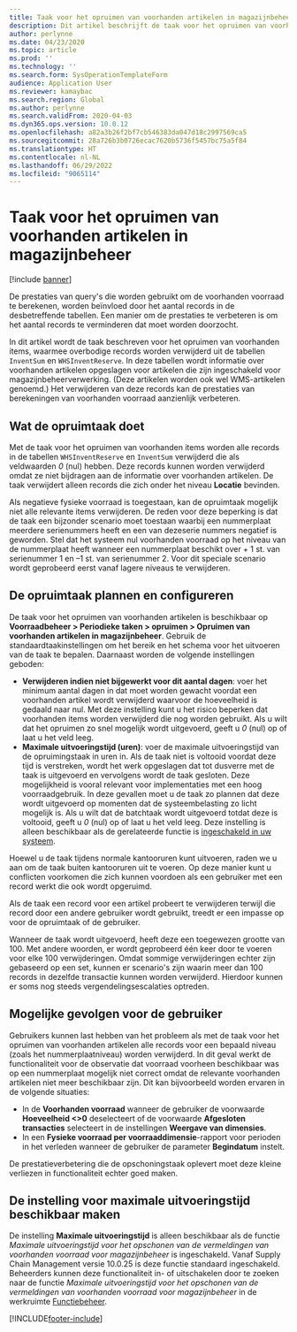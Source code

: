 ```yaml
---
title: Taak voor het opruimen van voorhanden artikelen in magazijnbeheer
description: Dit artikel beschrijft de taak voor het opruimen van voorhanden artikelen, waardoor de systeemprestaties worden verbeterd door gerelateerde maar onnodige records te identificeren en te verwijderen.
author: perlynne
ms.date: 04/23/2020
ms.topic: article
ms.prod: ''
ms.technology: ''
ms.search.form: SysOperationTemplateForm
audience: Application User
ms.reviewer: kamaybac
ms.search.region: Global
ms.author: perlynne
ms.search.validFrom: 2020-04-03
ms.dyn365.ops.version: 10.0.12
ms.openlocfilehash: a82a3b26f2bf7cb546383da047d18c2997569ca5
ms.sourcegitcommit: 28a726b3b0726ecac7620b5736f5457bc75a5f84
ms.translationtype: HT
ms.contentlocale: nl-NL
ms.lasthandoff: 06/29/2022
ms.locfileid: "9065114"
---
```

# <a name="warehouse-management-on-hand-entries-cleanup-job"></a>Taak voor het opruimen van voorhanden artikelen in magazijnbeheer

[!include [banner](../includes/banner.md)]

De prestaties van query's die worden gebruikt om de voorhanden voorraad te berekenen, worden beïnvloed door het aantal records in de desbetreffende tabellen. Een manier om de prestaties te verbeteren is om het aantal records te verminderen dat moet worden doorzocht.

In dit artikel wordt de taak beschreven voor het opruimen van voorhanden items, waarmee overbodige records worden verwijderd uit de tabellen `InventSum` en `WHSInventReserve`. In deze tabellen wordt informatie over voorhanden artikelen opgeslagen voor artikelen die zijn ingeschakeld voor magazijnbeheerverwerking. (Deze artikelen worden ook wel WMS-artikelen genoemd.) Het verwijderen van deze records kan de prestaties van berekeningen van voorhanden voorraad aanzienlijk verbeteren.

## <a name="what-the-cleanup-job-does"></a>Wat de opruimtaak doet

Met de taak voor het opruimen van voorhanden items worden alle records in de tabellen `WHSInventReserve` en `InventSum` verwijderd die als veldwaarden *0* (nul) hebben. Deze records kunnen worden verwijderd omdat ze niet bijdragen aan de informatie over voorhanden artikelen. De taak verwijdert alleen records die zich onder het niveau **Locatie** bevinden.

Als negatieve fysieke voorraad is toegestaan, kan de opruimtaak mogelijk niet alle relevante items verwijderen. De reden voor deze beperking is dat de taak een bijzonder scenario moet toestaan waarbij een nummerplaat meerdere serienummers heeft en een van dezeserie nummers negatief is geworden. Stel dat het systeem nul voorhanden voorraad op het niveau van de nummerplaat heeft wanneer een nummerplaat beschikt over + 1 st. van serienummer 1 en –1 st. van serienummer 2. Voor dit speciale scenario wordt geprobeerd eerst vanaf lagere niveaus te verwijderen.

## <a name="schedule-and-configure-the-cleanup-job"></a>De opruimtaak plannen en configureren

De taak voor het opruimen van voorhanden artikelen is beschikbaar op **Voorraadbeheer \> Periodieke taken \> opruimen \> Opruimen van voorhanden artikelen in magazijnbeheer**. Gebruik de standaardtaakinstellingen om het bereik en het schema voor het uitvoeren van de taak te bepalen. Daarnaast worden de volgende instellingen geboden:

- **Verwijderen indien niet bijgewerkt voor dit aantal dagen**: voer het minimum aantal dagen in dat moet worden gewacht voordat een voorhanden artikel wordt verwijderd waarvoor de hoeveelheid is gedaald naar nul. Met deze instelling kunt u het risico beperken dat voorhanden items worden verwijderd die nog worden gebruikt. Als u wilt dat het opruimen zo snel mogelijk wordt uitgevoerd, geeft u *0* (nul) op of laat u het veld leeg.
- **Maximale uitvoeringstijd (uren)**: voer de maximale uitvoeringstijd van de opruimingstaak in uren in. Als de taak niet is voltooid voordat deze tijd is verstreken, wordt het werk opgeslagen dat tot dusverre met de taak is uitgevoerd en vervolgens wordt de taak gesloten. Deze mogelijkheid is vooral relevant voor implementaties met een hoog voorraadgebruik. In deze gevallen moet u de taak zo plannen dat deze wordt uitgevoerd op momenten dat de systeembelasting zo licht mogelijk is. Als u wilt dat de batchtaak wordt uitgevoerd totdat deze is voltooid, geeft u *0* (nul) op of laat u het veld leeg. Deze instelling is alleen beschikbaar als de gerelateerde functie is [ingeschakeld in uw systeem](#max-execution-time).

Hoewel u de taak tijdens normale kantooruren kunt uitvoeren, raden we u aan om de taak buiten kantooruren uit te voeren. Op deze manier kunt u conflicten voorkomen die zich kunnen voordoen als een gebruiker met een record werkt die ook wordt opgeruimd.

Als de taak een record voor een artikel probeert te verwijderen terwijl die record door een andere gebruiker wordt gebruikt, treedt er een impasse op voor de opruimtaak of de gebruiker.

Wanneer de taak wordt uitgevoerd, heeft deze een toegewezen grootte van 100. Met andere woorden, er wordt geprobeerd één keer door te voeren voor elke 100 verwijderingen. Omdat sommige verwijderingen echter zijn gebaseerd op een set, kunnen er scenario's zijn waarin meer dan 100 records in dezelfde transactie kunnen worden verwijderd. Hierdoor kunnen er soms nog steeds vergendelingsescalaties optreden.

## <a name="possible-user-impact"></a>Mogelijke gevolgen voor de gebruiker

Gebruikers kunnen last hebben van het probleem als met de taak voor het opruimen van voorhanden artikelen alle records voor een bepaald niveau (zoals het nummerplaatniveau) worden verwijderd. In dit geval werkt de functionaliteit voor de observatie dat voorraad voorheen beschikbaar was op een nummerplaat mogelijk niet correct omdat de relevante voorhanden artikelen niet meer beschikbaar zijn. Dit kan bijvoorbeeld worden ervaren in de volgende situaties:

- In de **Voorhanden voorraad** wanneer de gebruiker de voorwaarde **Hoeveelheid \<\>0** deselecteert of de voorwaarde **Afgesloten transacties** selecteert in de instellingen **Weergave van dimensies**.
- In een **Fysieke voorraad per voorraaddimensie**-rapport voor perioden in het verleden wanneer de gebruiker de parameter **Begindatum** instelt.

De prestatieverbetering die de opschoningstaak oplevert moet deze kleine verliezen in functionaliteit echter goed maken.

## <a name="make-the-maximum-execution-time-setting-available"></a><a name="max-execution-time"></a>De instelling voor maximale uitvoeringstijd beschikbaar maken

De instelling **Maximale uitvoeringstijd** is alleen beschikbaar als de functie *Maximale uitvoeringstijd voor het opschonen van de vermeldingen van voorhanden voorraad voor magazijnbeheer* is ingeschakeld. Vanaf Supply Chain Management versie 10.0.25 is deze functie standaard ingeschakeld. Beheerders kunnen deze functionaliteit in- of uitschakelen door te zoeken naar de functie *Maximale uitvoeringstijd voor het opschonen van de vermeldingen van voorhanden voorraad voor magazijnbeheer* in de werkruimte [Functiebeheer](../../fin-ops-core/fin-ops/get-started/feature-management/feature-management-overview.md).


[!INCLUDE[footer-include](../../includes/footer-banner.md)]